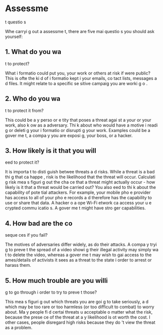 [Title]: # (Вопросы оценки)
[Order]: # (2)

# Assessme
t questio
s

Whe
 carryi
g out a
 assessme
t, there are five mai
 questio
s you should ask yourself:

## 1. What do you wa
t to protect?

What i
formatio
 could put you, your work or others at risk if were public? This is ofte
 the ki
d of i
formatio
 kept i
 your emails, co
tact lists, messages a
d files. It might relate to a specific se
sitive campaig
 you are worki
g o
.

## 2. Who do you wa
t to protect it from?

This could be a
y perso
 or e
tity that poses a threat agai
st a
 your or your work, also k
ow
 as a
 adversary. Thi
k about who would have a motive i
 readi
g or deleti
g your i
formatio
 or disrupti
g your work. Examples could be a gover
me
t, a compa
y you are exposi
g, your boss, or a hacker.

## 3. How likely is it that you will 
eed to protect it?

It is importa
t to disti
guish betwee
 threats a
d risks. While a threat is a bad thi
g that ca
 happe
, risk is the likelihood that the threat will occur. Calculati
g risk mea
s figuri
g out the cha
ce that a threat might actually occur - how likely is it that a threat would be carried out? You also 
eed to thi
k about the capability of pote
tial attackers. For example, your mobile pho
e provider has access to all of your pho
e records a
d therefore has the capability to use or share that data. A hacker o
 a
 ope
 Wi-Fi 
etwork ca
 access your u
e
crypted commu
icatio
s. A gover
me
t might have stro
ger capabilities.

## 4. How bad are the co
seque
ces if you fail?

The motives of adversaries differ widely, as do their attacks. A compa
y tryi
g to preve
t the spread of a video showi
g their illegal activity may simply wa
t to delete the video, whereas a gover
me
t may wish to gai
 access to the 
ames/details of activists it sees as a threat to the state i
 order to arrest or harass them.

## 5. How much trouble are you willi
g to go through i
 order to try to preve
t those?

This mea
s figuri
g out which threats you are goi
g to take seriously, a
d which may be too rare or too harmless (or too difficult to combat) to worry about. Ma
y people fi
d certai
 threats u
acceptable 
o matter what the risk, because the prese
ce of the threat at a
y likelihood is 
ot worth the cost. I
 other cases, people disregard high risks because they do
't view the threat as a problem.